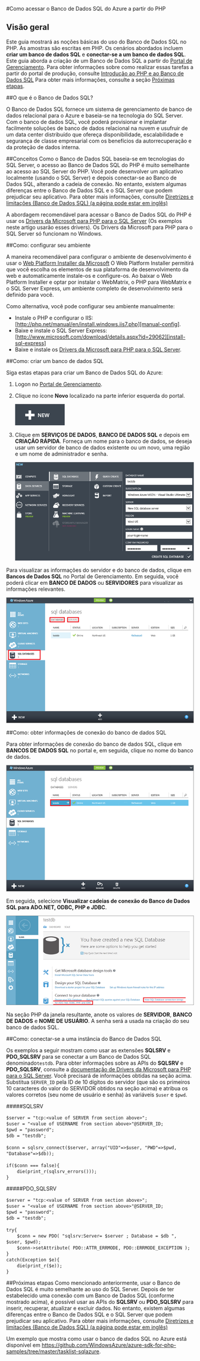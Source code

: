 <properties 
	pageTitle="Como usar o banco de dados de SQL (PHP) - guias de recursos do Azure" 
	description="Aprenda a criar e conectar a um banco de dados SQL do Azure do PHP." 
	services="sql-database" 
	documentationCenter="php" 
	authors="tfitzmac" 
	manager="wpickett" 
	editor="mollybos"/>

<tags 
	ms.service="sql-database" 
	ms.workload="data-management" 
	ms.tgt_pltfrm="na" 
	ms.devlang="PHP" 
	ms.topic="article" 
	ms.date="03/25/2015" 
	ms.author="tomfitz"/>

#Como acessar o Banco de Dados SQL do Azure a partir do PHP 

## Visão geral

Este guia mostrará as noções básicas do uso do Banco de Dados SQL no PHP. As amostras são escritas em PHP. Os cenários abordados incluem **criar um banco de dados SQL** e **conectar-se a um banco de dados SQL**. Este guia aborda a criação de um Banco de Dados SQL a partir do [Portal de Gerenciamento][management-portal]. Para obter informações sobre como realizar essas tarefas a partir do portal de produção, consulte [Introdução ao PHP e ao Banco de Dados SQL][prod-portal-instructions] Para obter mais informações, consulte a seção [Próximas etapas](#NextSteps).

##O que é o Banco de Dados SQL?

O Banco de Dados SQL fornece um sistema de gerenciamento de banco de dados relacional para o Azure e baseia-se na tecnologia do SQL Server. Com o banco de dados SQL, você poderá provisionar e implantar facilmente soluções de banco de dados relacional na nuvem e usufruir de um data center distribuído que ofereça disponibilidade, escalabilidade e segurança de classe empresarial com os benefícios da autorrecuperação e da proteção de dados interna.

##<a id="Concepts"></a>Conceitos
Como o Banco de Dados SQL baseia-se em tecnologias do SQL Server, o acesso ao Banco de Dados SQL do PHP é muito semelhante ao acesso ao SQL Server do PHP. Você pode desenvolver um aplicativo localmente (usando o SQL Server) e depois conectar-se ao Banco de Dados SQL, alterando a cadeia de conexão. No entanto, existem algumas diferenças entre o Banco de Dados SQL e o SQL Server que podem prejudicar seu aplicativo. Para obter mais informações, consulte [Diretrizes e limitações (Banco de Dados SQL) (a página pode estar em inglês)][limitations]

A abordagem recomendável para acessar o Banco de Dados SQL do PHP é usar os [Drivers da Microsoft para PHP para o SQL Server][download-drivers] (Os exemplos neste artigo usarão esses drivers). Os Drivers da Microsoft para PHP para o SQL Server só funcionam no Windows.

##<a id="Setup"></a>Como: configurar seu ambiente

A maneira recomendável para configurar o ambiente de desenvolvimento é usar o [Web Platform Installer da Microsoft][wpi-installer] O Web Platform Installer permitirá que você escolha os elementos de sua plataforma de desenvolvimento da web e automaticamente instale-os e configure-os. Ao baixar o Web Platform Installer e optar por instalar o WebMatrix, o PHP para WebMatrix e o SQL Server Express, um ambiente completo de desenvolvimento será definido para você.

Como alternativa, você pode configurar seu ambiente manualmente:

* Instale o PHP e configurar o IIS: [http://php.net/manual/en/install.windows.iis7.php][manual-config].
* Baixe e instale o SQL Server Express: [http://www.microsoft.com/download/details.aspx?id=29062][install-sql-express]
* Baixe e instale os [Drivers da Microsoft para PHP para o SQL Server][download-drivers].

##<a id="CreateServer"></a>Como: criar um banco de dados SQL

Siga estas etapas para criar um Banco de Dados SQL do Azure:

1. Logon no [Portal de Gerenciamento][management-portal].
2. Clique no ícone **Novo** localizado na parte inferior esquerda do portal.

	![Criar um novo site do Azure][new-website]

3. Clique em **SERVIÇOS DE DADOS**, **BANCO DE DADOS SQL** e depois em **CRIAÇÃO RÁPIDA**. Forneça um nome para o banco de dados, se deseja usar um servidor de banco de dados existente ou um novo, uma região e um nome de administrador e senha.

	![Criar um novo banco de dados SQL personalizado][quick-create]


Para visualizar as informações do servidor e do banco de dados, clique em **Bancos de Dados SQL** no Portal de Gerenciamento. Em seguida, você poderá clicar em **BANCO DE DADOS** ou **SERVIDORES** para visualizar as informações relevantes.

![Exibir informações de servidor e banco de dados][sql-dbs-servers]

##<a id="ConnectionInfo"></a>Como: obter informações de conexão do banco de dados SQL

Para obter informações de conexão do banco de dados SQL, clique em **BANCOS DE DADOS SQL** no portal e, em seguida, clique no nome do banco de dados.

![Exibir informações de banco de dados][go-to-db-info]

Em seguida, selecione **Visualizar cadeias de conexão do Banco de Dados SQL para ADO.NET, ODBC, PHP e JDBC**.

![Mostrar Cadeias de Conexão][show-connection-string]

Na seção PHP da janela resultante, anote os valores de **SERVIDOR**, **BANCO DE DADOS** e **NOME DE USUÁRIO**. A senha será a usada na criação do seu banco de dados SQL.

##<a id="Connect"></a>Como: conectar-se a uma instância do Banco de Dados SQL

Os exemplos a seguir mostram como usar as extensões **SQLSRV** e **PDO_SQLSRV** para se conectar a um Banco de Dados SQL denominado`testdb`. Para obter informações sobre as APIs do **SQLSRV** e **PDO_SQLSRV**, consulte a [documentação de Drivers da Microsoft para PHP para o SQL Server][driver-docs]. Você precisará de informações obtidas na seção acima. Substitua `SERVER_ID` pela ID de 10 dígitos do servidor (que são os primeiros 10 caracteres do valor do SERVIDOR obtidos na seção acima) e atribua os valores corretos (seu nome de usuário e senha) às variáveis `$user` e `$pwd`.

#####SQLSRV

	$server = "tcp:<value of SERVER from section above>";
	$user = "<value of USERNAME from section above>"@SERVER_ID;
	$pwd = "password";
	$db = "testdb";

	$conn = sqlsrv_connect($server, array("UID"=>$user, "PWD"=>$pwd, "Database"=>$db));

	if($conn === false){
		die(print_r(sqlsrv_errors()));
	}

#####PDO_SQLSRV

	$server = "tcp:<value of SERVER from section above>";
	$user = "<value of USERNAME from section above>"@SERVER_ID;
	$pwd = "password";
	$db = "testdb";

	try{
		$conn = new PDO( "sqlsrv:Server= $server ; Database = $db ", $user, $pwd);
		$conn->setAttribute( PDO::ATTR_ERRMODE, PDO::ERRMODE_EXCEPTION );
	}
	catch(Exception $e){
		die(print_r($e));
	}


##<a id="NextSteps"></a>Próximas etapas
Como mencionado anteriormente, usar o Banco de Dados SQL é muito semelhante ao uso do SQL Server. Depois de ter estabelecido uma conexão com um Banco de Dados SQL (conforme mostrado acima), é possível usar as APIs do **SQLSRV** ou **PDO_SQLSRV** para inserir, recuperar, atualizar e excluir dados. No entanto, existem algumas diferenças entre o Banco de Dados SQL e o SQL Server que podem prejudicar seu aplicativo. Para obter mais informações, consulte [Diretrizes e limitações (Banco de Dados SQL) (a página pode estar em inglês)][limitations]

Um exemplo que mostra como usar o banco de dados SQL no Azure está disponível em <https://github.com/WindowsAzure/azure-sdk-for-php-samples/tree/master/tasklist-sqlazure>.

[download-drivers]: http://www.microsoft.com/download/en/details.aspx?id=20098
[limitations]: http://msdn.microsoft.com/library/windowsazure/ff394102.aspx
[odbc-php]: http://www.php.net/odbc
[manual-config]: http://php.net/manual/en/install.windows.iis7.php
[install-drivers]: http://php.net/manual/en/sqlsrv.requirements.php
[driver-docs]: http://msdn.microsoft.com/library/dd638075(SQL.10).aspx
[access-php-odbc]: http://social.technet.microsoft.com/wiki/contents/articles/accessing-sql-azure-from-php.aspx
[install-sql-express]: http://www.microsoft.com/download/details.aspx?id=29062
[management-portal]: https://manage.windowsazure.com
[prod-portal-instructions]: http://blogs.msdn.com/b/brian_swan/archive/2010/02/12/getting-started-with-php-and-sql-azure.aspx
[new-website]: ./media/sql-database-php-how-to-use/plus-new.png
[custom-create]: ./media/sql-database-php-how-to-use-sql-database/create_custom_sql_db-2.png
[database-settings]: ./media/sql-database-php-how-to-use-sql-database/new-sql-db.png
[create-server]: ./media/sql-database-php-how-to-use-sql-database/db-server-settings.png
[sql-dbs-servers]: ./media/sql-database-php-how-to-use/sql-dbs-portal.png
[wpi-installer]: http://go.microsoft.com/fwlink/?LinkId=253447
[go-to-db-info]: ./media/sql-database-php-how-to-use/go-to-db-info.png
[show-connection-string]: ./media/sql-database-php-how-to-use/show-connection-string-2.png
[quick-create]: ./media/sql-database-php-how-to-use/create-new-sql.png
 

<!---HONumber=62-->